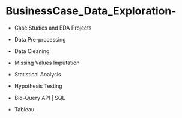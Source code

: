 # BusinessCase_Data_Exploration-

  
- Case Studies and EDA Projects 
- Data Pre-processing
- Data Cleaning
- Missing Values Imputation 


- Statistical Analysis
- Hypothesis Testing

- Biq-Query API |  SQL 
- Tableau
